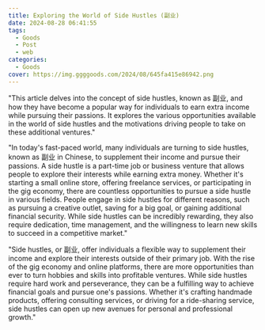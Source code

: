 ```yaml
---
title: Exploring the World of Side Hustles (副业)
date: 2024-08-28 06:41:55
tags:
  - Goods
  - Post
  - web
categories:
  - Goods
cover: https://img.ggggoods.com/2024/08/645fa415e86942.png
---
```


"This article delves into the concept of side hustles, known as 副业, and how they have become a popular way for individuals to earn extra income while pursuing their passions. It explores the various opportunities available in the world of side hustles and the motivations driving people to take on these additional ventures."

"In today's fast-paced world, many individuals are turning to side hustles, known as 副业 in Chinese, to supplement their income and pursue their passions. A side hustle is a part-time job or business venture that allows people to explore their interests while earning extra money. Whether it's starting a small online store, offering freelance services, or participating in the gig economy, there are countless opportunities to pursue a side hustle in various fields. People engage in side hustles for different reasons, such as pursuing a creative outlet, saving for a big goal, or gaining additional financial security. While side hustles can be incredibly rewarding, they also require dedication, time management, and the willingness to learn new skills to succeed in a competitive market."

"Side hustles, or 副业, offer individuals a flexible way to supplement their income and explore their interests outside of their primary job. With the rise of the gig economy and online platforms, there are more opportunities than ever to turn hobbies and skills into profitable ventures. While side hustles require hard work and perseverance, they can be a fulfilling way to achieve financial goals and pursue one's passions. Whether it's crafting handmade products, offering consulting services, or driving for a ride-sharing service, side hustles can open up new avenues for personal and professional growth."
